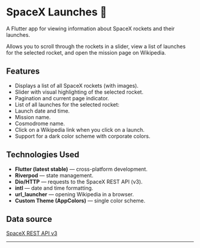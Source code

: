 # SpaceX Launches 🚀

A Flutter app for viewing information about SpaceX rockets and their launches.

Allows you to scroll through the rockets in a slider, view a list of launches for the selected rocket, and open the mission page on Wikipedia.

## Features

- Displays a list of all SpaceX rockets (with images).
- Slider with visual highlighting of the selected rocket.
- Pagination and current page indicator.
- List of all launches for the selected rocket:
- Launch date and time.
- Mission name.
- Cosmodrome name.
- Click on a Wikipedia link when you click on a launch.
- Support for a dark color scheme with corporate colors.

## Technologies Used

- **Flutter (latest stable)** — cross-platform development.
- **Riverpod** — state management.
- **Dio/HTTP** — requests to the SpaceX REST API (v3).
- **intl** — date and time formatting.
- **url_launcher** — opening Wikipedia in a browser.
- **Custom Theme (AppColors)** — single color scheme.

## Data source

[SpaceX REST API v3](https://docs.spacexdata.com/)

---
